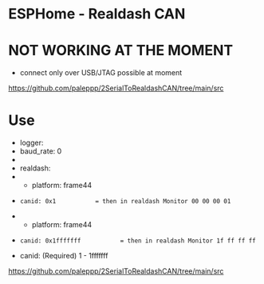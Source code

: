 # ESPHome - Realdash CAN 

# NOT WORKING AT THE MOMENT

* connect only over USB/JTAG possible at moment

https://github.com/paleppp/2SerialToRealdashCAN/tree/main/src

# Use
* logger:
*   baud_rate: 0
*   
* realdash:
*   - platform: frame44
*     canid: 0x1           = then in realdash Monitor 00 00 00 01
*   - platform: frame44
*     canid: 0x1fffffff           = then in realdash Monitor 1f ff ff ff

* canid: (Required) 1  - 1fffffff


https://github.com/paleppp/2SerialToRealdashCAN/tree/main/src
